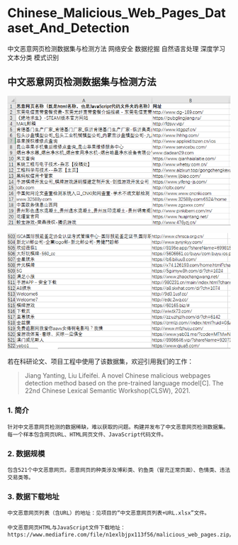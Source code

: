 # Chinese_Malicious_Web_Pages_Dataset_And_Detection
中文恶意网页检测数据集与检测方法 网络安全 数据挖掘 自然语言处理 深度学习 文本分类 模式识别

## 中文恶意网页检测数据集与检测方法

![中文恶意网页检测数据集列表1](https://github.com/JiangYanting/Chinese_Malicious_Web_Pages_Dataset_And_Detection/blob/main/%E4%B8%AD%E6%96%87%E6%81%B6%E6%84%8F%E7%BD%91%E9%A1%B5%E6%95%B0%E6%8D%AE%E5%88%97%E8%A1%A801.png)

![中文恶意网页检测数据集列表2](https://github.com/JiangYanting/Chinese_Malicious_Web_Pages_Dataset_And_Detection/blob/main/%E4%B8%AD%E6%96%87%E6%81%B6%E6%84%8F%E7%BD%91%E9%A1%B5%E6%95%B0%E6%8D%AE%E5%88%97%E8%A1%A802.png)

若在科研论文、项目工程中使用了该数据集，欢迎引用我们的工作：
> Jiang Yanting, Liu Lifeifei. A novel Chinese malicious webpages detection method based on the pre-trained language model[C]. The 22nd Chinese Lexical Semantic Workshop(CLSW), 2021.
   
   

### 1. 简介
    
    针对中文恶意网页检测的数据稀缺，难以获取的问题。构建并发布了中文恶意网页检测数据集。
    每一个样本包含网页URL、HTML网页文件、JavaScript代码文件。

### 2. 数据规模
    
    包含521个中文恶意网页。恶意网页的种类涉及博彩类、钓鱼类（冒充正常页面）、色情类、违法交易类等。

### 3. 数据下载地址
    中文恶意网页列表（含URL）的地址：见项目的“中文恶意网页列表+URL.xlsx”文件。
    
    中文恶意网页HTML与JavaScript文件下载地址：https://www.mediafire.com/file/n1exlbjpx113f56/malicious_web_pages.zip/file

